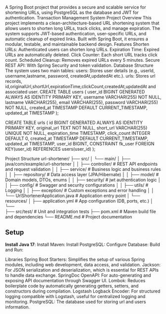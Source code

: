 A Spring Boot project that provides a secure and scalable service for shortening URLs, using PostgreSQL as the database and JWT for authentication.
Transaction Management System
Project Overview
This project implements a clean-architecture-based URL shortening system that allows users to shorten long URLs, track clicks, and manage expiration. The system supports JWT-based authentication, user-specific URLs, and automatic cleanup of expired links. Built with Spring Boot, it ensures a modular, testable, and maintainable backend design.
Features
Shorten URLs: Authenticated users can shorten long URLs.
Expiration Time: Expired URLs are automatically deleted.
Click Counter: Each short URL tracks click count.
Scheduled Cleanup: Removes expired URLs every 5 minutes.
Secure REST API: With Spring Security and token validation.
Database Structure
The system uses two main tables:
users: Stores user  details (e.g., userId, username,lastname, password, createdAt,updatedAt etc.).
urls: Stores url records, id,originalUrl,shortUrl,expirationTime,clickCount,createdAt,updatedAt and 
 associated user.
CREATE TABLE users (
    user_id BIGINT GENERATED ALWAYS AS IDENTITY PRIMARY KEY,
    username VARCHAR(255) NOT NULL,
    lastname VARCHAR(255),
    email VARCHAR(255),
    password VARCHAR(255) NOT NULL,
    created_at TIMESTAMP DEFAULT CURRENT_TIMESTAMP,
    updated_at TIMESTAMP
);

CREATE TABLE urls (
    id BIGINT GENERATED ALWAYS AS IDENTITY PRIMARY KEY,
    original_url TEXT NOT NULL,
    short_url VARCHAR(255) UNIQUE NOT NULL,
    expiration_time TIMESTAMP,
    click_count INTEGER DEFAULT 0,
    created_at TIMESTAMP DEFAULT CURRENT_TIMESTAMP,
    updated_at TIMESTAMP,
    user_id BIGINT,
    CONSTRAINT fk_user FOREIGN KEY(user_id) REFERENCES users(user_id)
);



Project Structure
url-shortener/
├── src/
│   └── main/
│       ├── java/com/example/url-shortener
│       │   ├── controller/      # REST API endpoints and request validation
│       │   ├── service/         # Business logic and business rules
│       │   ├── repository/      # Data access layer (JPA/Hibernate)
│       │   ├── model/           # Domain models, DTOs, enums
│       │   ├── security/        # jwt authentication logic 
│       │   ├── config/          # Swagger and security configurations
│       │   ├── utils/           # Logging 
│       │   ├── exception/       # Custom exceptions and error handling
│       │   └── UrlShortenerApplication.java  # Application entry point
│       └── resources/
│           ├── application.yml  # App configuration (DB, ports, etc.)
│           └──   
├── src/test/                    # Unit and integration tests
├── pom.xml                      # Maven build file and dependencies
└── README.md                    # Project documentation

## Setup
 **Install Java 17**:
   Install Maven:
   Install PostgreSQL:
   Configure Database:
   Build and Run:

 Libraries
Spring Boot Starters: Simplifies the setup of various Spring modules, including web development, data access, and validation.
Jackson: For JSON serialization and deserialization, which is essential for REST APIs to handle data exchange.
SpringDoc OpenAPI: For auto-generating and exposing API documentation through Swagger UI.
Lombok: Reduces boilerplate code by automatically generating getters, setters, and constructors during compilation.
Logstash Logback Encoder: For structured logging compatible with Logstash, useful for centralized logging and monitoring.
PostgreSQL: The database used for storing url and users information.
